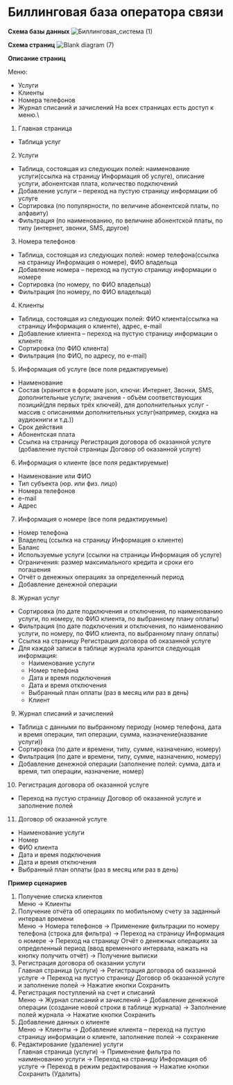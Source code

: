 # Биллинговая база оператора связи

**Схема базы данных**
![Биллинговая_система (1)](https://user-images.githubusercontent.com/93032454/154475552-beb5d6ce-befd-443d-8f41-8cb732c4935a.png)

**Схема страниц**
![Blank diagram (7)](https://user-images.githubusercontent.com/93032454/154864908-bec009e4-4111-4484-b9e5-9398c38535dc.png)

**Описание страниц**

Меню:
- Услуги
- Клиенты
- Номера телефонов
- Журнал списаний и зачислений
На всех страницах есть доступ к меню.\
1) Главная страница
- Таблица услуг
2) Услуги
- Таблица, состоящая из следующих полей: наименование услуги(cсылка на страницу Информация об услуге), описание услуги, абонентская плата, количество подключений
- Добавление услуги – переход на пустую страницу информации об услуге
- Сортировка (по популярности, по величине абонентской платы, по алфавиту)
- Фильтрация (по наименованию, по величине абонентской платы, по типу (интернет, звонки, SMS, другое)
3) Номера телефонов
- Таблица, состоящая из следующих полей: номер телефона(cсылка на страницу Информация о номере), ФИО владельца 
- Добавление номера – переход на пустую страницу информации о номере
- Сортировка (по номеру, по ФИО владельца)
- Фильтрация (по номеру, по ФИО владельца)
4) Клиенты
- Таблица, состоящая из следующих полей: ФИО клиента(cсылка на страницу Информация о клиенте), адрес, e-mail
- Добавление клиента – переход на пустую страницу информации о клиенте
- Сортировка (по ФИО клиента)
- Фильтрация (по ФИО, по адресу, по e-mail)
5) Информация об услуге (все поля редактируемые)
- Наименование
- Состав (хранится в формате json, ключи: Интернет, Звонки, SMS, дополнительные услуги; значения - объём соответствующих позиций(для первых трёх ключей), для дополнительных услуг - массив с описаниями дополнительных услуг(например, скидка на аудиокниги и т.д.)) 
- Срок действия
- Абонентская плата
- Ссылка на страницу Регистрация договора об оказанной услуге (добавление пустой страницы Договор об оказанной услуге)
6) Информация о клиенте (все поля редактируемые)
- Наименование или ФИО
- Тип субъекта (юр. или физ. лицо)
- Номера телефонов
- e-mail
- Адрес
7) Информация о номере (все поля редактируемые)
- Номер телефона
- Владелец (ссылка на страницу Информация о клиенте)
- Баланс
- Используемые услуги (ссылки на страницы Информация об услуге)
- Ограничения: размер максимального кредита и сроки его погашения
- Отчёт о денежных операциях за определенный период
- Добавление денежной операции
8) Журнал услуг
- Сортировка (по дате подключения и отключения, по наименованию услуги, по номеру, по ФИО клиента, по выбранному плану оплаты)
- Фильтрация (по дате подключения и отключения, по наименованию услуги, по номеру, по ФИО клиента, по выбранному плану оплаты)
- Ссылка на страницу Регистрация договора об оказанной услуге
- Для каждой записи в таблице журнала хранится следующая информация:
    - Наименование услуги
    - Номер телефона
    - Дата и время подключения
    - Дата и время отключения
    - Выбранный план оплаты (раз в месяц или раз в день)
    - Клиент
9) Журнал списаний и зачислений
- Таблица с данными по выбранному периоду (номер телефона, дата и время операции, тип операции, сумма, назначение(название услуги))
- Сортировка (по дате и времени, типу, сумме, назначению, номеру)
- Фильтрация (по дате и времени, типу, сумме, назначению, номеру)
- Добавление денежной операции (заполнение полей: сумма, дата и время, тип операции, назначение, номер)
10) Регистрация договора об оказанной услуге
- Переход на пустую страницу Договор об оказанной услуге и заполнение полей
11) Договор об оказанной услуге
- Наименование услуги
- Номер
- ФИО клиента
- Дата и время подключения
- Дата и время отключения
- Выбранный план оплаты (раз в месяц или раз в день)


**Пример сценариев**
1) Получение списка клиентов\
Меню -> Клиенты
2) Получение отчёта об операциях по мобильному счету за заданный интервал времени\
Меню -> Номера телефонов -> Применение фильтрации по номеру телефона (строка для фильтра) -> Переход на страницу Информация о номере -> Переход на страницу Отчёт о денежных операциях за определенный период (ввод временного интервала, нажать на кнопку получить отчёт) -> Получение выписки
3) Регистрация договора об оказании услуги\
Главная страница (услуги) -> Регистрация договора об оказанной услуге -> Переход на пустую страницу Договор об оказанной услуге и заполнение полей -> Нажатие кнопки Сохранить
4) Регистрация поступлений на счет и списаний\
Меню -> Журнал списаний и зачислений -> Добавление денежной операции (создание новой строки в таблице журнала) -> Заполнение полей журнала -> Нажатие кнопки Сохранить
5) Добавление данных о клиенте\
Меню -> Клиенты -> Добавление клиента – переход на пустую страницу информации о клиенте, заполнение полей -> сохранение
6) Редактирование (удаление) услуги\
Главная страница (услуги) -> Применение фильтра по наименованию услуги -> Переход на страницу Информация об услуге -> Переход в режим редактирования -> Нажатие кнопки Сохранить (Удалить)
